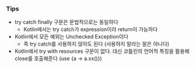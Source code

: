 ### Tips

* try catch finally 구문은 문법적으로는 동일하다
    * Kotlin에서는 try catch가 expression이라 return이 가능하다
* Kotlin에서 모든 예외는 Unchecked Exception이다
    * 즉 try catch를 사용하지 않아도 된다 (사용하지 말라는 말은 아니다)
* Kotlin에서 try with resources 구문이 없다. 대신 코틀린의 언어적 특징을 활용해 close를 호출해준다 (use {a -> a.xx()})
